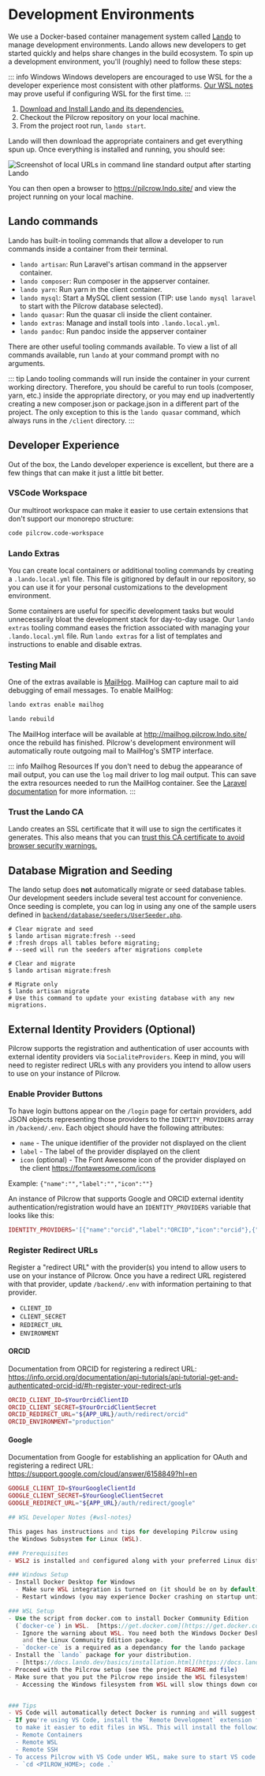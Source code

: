 # Development Environments

We use a Docker-based container management system called [Lando](https://lando.dev/) to manage development environments.  Lando allows new developers to get started quickly and helps share changes in the build ecosystem. To spin up a development environment, you'll (roughly) need to follow these steps:

::: info Windows
Windows developers are encouraged to use WSL for the a developer experience most consistent with other platforms.  [Our WSL notes](#wsl-notes) may prove useful if configuring WSL for the first time.
:::

1. [Download and Install Lando and its dependencies.](https://docs.lando.dev/basics/installation.html)
2. Checkout the Pilcrow repository on your local machine.
3. From the project root run, `lando start`.

Lando will then download the appropriate containers and get everything spun up. Once everything is installed and running, you should see:

![Screenshot of local URLs in command line standard output after starting Lando](./images/lando_screenshot.png)

You can then open a browser to <https://pilcrow.lndo.site/> and view the project running on your local machine.

## Lando commands

Lando has built-in tooling commands that allow a developer to run commands inside a container from their terminal.

- `lando artisan`: Run Laravel's artisan command in the appserver container.
- `lando composer`: Run composer in the appserver container.
- `lando yarn`: Run yarn in the client container.
- `lando mysql`: Start a MySQL client session (TIP: use `lando mysql laravel` to start with the Pilcrow database selected).
- `lando quasar`: Run the quasar cli inside the client container.
- `lando extras`: Manage and install tools into `.lando.local.yml`.
- `lando pandoc`: Run pandoc inside the appserver container

There are other useful tooling commands available. To view a list of all commands available, run `lando` at your command prompt with no arguments.

::: tip
Lando tooling commands will run inside the container in your current working directory. Therefore, you should be careful to run tools (composer, yarn, etc.) inside the appropriate directory, or you may end up inadvertently creating a new composer.json or package.json in a different part of the project.
The only exception to this is the `lando quasar` command, which always runs in the `/client` directory.
:::

## Developer Experience

Out of the box, the Lando developer experience is excellent, but there are a few things that can make it just a little bit better.

### VSCode Workspace

Our multiroot workspace can make it easier to use certain extensions that don't support our monorepo structure:

```sh
code pilcrow.code-workspace
```


### Lando Extras

You can create local containers or additional tooling commands by creating a `.lando.local.yml` file.  This file is gitignored by default in our repository, so you can use it for your personal customizations to the development environment.

Some containers are useful for specific development tasks but would unnecessarily bloat the development stack for day-to-day usage.  Our `lando extras` tooling command eases the friction associated with managing your `.lando.local.yml` file.  Run `lando extras` for a list of templates and instructions to enable and disable extras.

### Testing Mail

One of the extras available is [MailHog](https://github.com/mailhog/MailHog). MailHog can capture mail to aid debugging of email messages. To enable MailHog:

```sh
lando extras enable mailhog

lando rebuild
```

The MailHog interface will be available at <http://mailhog.pilcrow.lndo.site/> once the rebuild has finished.  Pilcrow's development environment will automatically route outgoing mail to MailHog's SMTP interface.

::: info Mailhog Resources
If you don't need to debug the appearance of mail output, you can use the `log` mail driver to log mail output.  This can save the extra resources needed to run the MailHog container. See the [Laravel documentation](https://laravel.com/docs/10.x/mail#mail-and-local-development) for more information.
:::

### Trust the Lando CA

Lando creates an SSL certificate that it will use to sign the certificates it generates.  This also means that you can [trust this CA certificate to avoid browser security warnings.](https://docs.lando.dev/config/security.html#trusting-the-ca)


## Database Migration and Seeding

The lando setup does **not** automatically migrate or seed database tables. Our development seeders include several test account for convenience.
Once seeding is complete, you can log in using any one of the sample users defined in [`backend/database/seeders/UserSeeder.php`](https://github.com/MESH-Research/Pilcrow/blob/master/backend/database/seeders/UserSeeder.php#L20-L60).

```shell
# Clear migrate and seed
$ lando artisan migrate:fresh --seed
# :fresh drops all tables before migrating;
# --seed will run the seeders after migrations complete

# Clear and migrate
$ lando artisan migrate:fresh

# Migrate only
$ lando artisan migrate
# Use this command to update your existing database with any new migrations.
```

## External Identity Providers (Optional)

Pilcrow supports the registration and authentication of user accounts with external identity providers via `SocialiteProviders`.  Keep in mind, you will need to register redirect URLs with any providers you intend to allow users to use on your instance of Pilcrow.

### Enable Provider Buttons

To have login buttons appear on the `/login` page for certain providers, add JSON objects representing those providers to the `IDENTITY_PROVIDERS` array in `/backend/.env`. Each object should have the following attributes:

* `name` - The unique identifier of the provider not displayed on the client
* `label` - The label of the provider displayed on the client
* `icon` (optional) - The Font Awesome icon of the provider displayed on the client <https://fontawesome.com/icons>

Example: `{"name":"","label":"","icon":""}`

An instance of Pilcrow that supports Google and ORCID external identity authentication/registration would have an `IDENTITY_PROVIDERS` variable that looks like this:

```php
IDENTITY_PROVIDERS='[{"name":"orcid","label":"ORCID","icon":"orcid"},{"name":"google","label":"Google","icon":"google"}]'
```

### Register Redirect URLs

Register a "redirect URL" with the provider(s) you intend to allow users to use on your instance of Pilcrow. Once you have a redirect URL registered with that provider, update `/backend/.env` with information pertaining to that provider.

* `CLIENT_ID`
* `CLIENT_SECRET`
* `REDIRECT_URL`
* `ENVIRONMENT`

#### ORCID

Documentation from ORCID for registering a redirect URL: <https://info.orcid.org/documentation/api-tutorials/api-tutorial-get-and-authenticated-orcid-id/#h-register-your-redirect-urls>

```php
ORCID_CLIENT_ID=$YourOrcidClientID
ORCID_CLIENT_SECRET=$YourOrcidClientSecret
ORCID_REDIRECT_URL="${APP_URL}/auth/redirect/orcid"
ORCID_ENVIRONMENT="production"
```

#### Google

Documentation from Google for establishing an application for OAuth and registering a redirect URL: <https://support.google.com/cloud/answer/6158849?hl=en>

```php
GOOGLE_CLIENT_ID=$YourGoogleClientId
GOOGLE_CLIENT_SECRET=$YourGoogleClientSecret
GOOGLE_REDIRECT_URL="${APP_URL}/auth/redirect/google"

## WSL Developer Notes {#wsl-notes}

This pages has instructions and tips for developing Pilcrow using
the Windows Subsystem for Linux (WSL).

### Prerequisites
- WSL2 is installed and configured along with your preferred Linux distribution

### Windows Setup
- Install Docker Desktop for Windows
  - Make sure WSL integration is turned on (it should be on by default).
  - Restart windows (you may experience Docker crashing on startup until a restart)

### WSL Setup
- Use the script from docker.com to install Docker Community Edition
  (`docker-ce`) in WSL.  [https://get.docker.com](https://get.docker.com)
  - Ignore the warning about WSL. You need both the Windows Docker Desktop
    and the Linux Community Edition package.
  - `docker-ce` is a required as a dependancy for the lando package
- Install the `lando` package for your distribution.
  - [https://docs.lando.dev/basics/installation.html](https://docs.lando.dev/basics/installation.html)
- Proceed with the Pilcrow setup (see the project README.md file)
- Make sure that you put the Pilcrow repo inside the WSL filesystem!
  - Accessing the Windows filesystem from WSL will slow things down considerably.


### Tips
- VS Code will automatically detect Docker is running and will suggest some extensions
- If you're using VS Code, install the `Remote Development` extension from Microsoft
  to make it easier to edit files in WSL. This will install the following extensions
  - Remote Containers
  - Remote WSL
  - Remote SSH
- To access Pilcrow with VS Code under WSL, make sure to start VS code from WSL.
  - `cd <PILROW_HOME>; code .`
